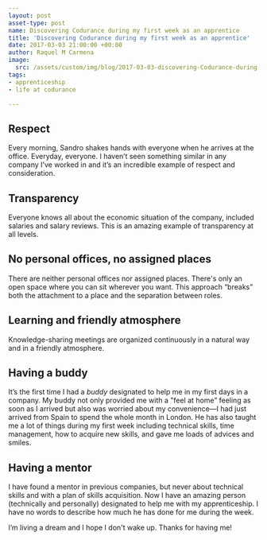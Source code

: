 ```yaml
---
layout: post
asset-type: post
name: Discovering Codurance during my first week as an apprentice
title: 'Discovering Codurance during my first week as an apprentice'
date: 2017-03-03 21:00:00 +00:00
author: Raquel M Carmena
image:
  src: /assets/custom/img/blog/2017-03-03-discovering-Codurance-during-my-first-week.jpg
tags:
- apprenticeship
- life at codurance

---
```

## Respect

Every morning, Sandro shakes hands with everyone when he arrives at the office. Everyday, everyone. I haven’t seen something similar in any company I’ve worked in and it’s an incredible example of respect and consideration.

## Transparency

Everyone knows all about the economic situation of the company, included salaries and salary reviews. This is an amazing example of transparency at all levels. 

## No personal offices, no assigned places

There are neither personal offices nor assigned places. There's only an open space where you can sit wherever you want. This approach “breaks” both the attachment to a place and the separation between roles.

## Learning and friendly atmosphere

Knowledge-sharing meetings are organized continuously in a natural way and in a friendly atmosphere. 

## Having a buddy

It’s the first time I had a _buddy_ designated to help me in my first days in a company. My buddy not only provided me with a "feel at home” feeling as soon as I arrived but also was worried about my convenience—I had just arrived from Spain to spend the whole month in London. He has also taught me a lot of things during my first week including technical skills, time management, how to acquire new skills, and gave me loads of advices and smiles. 

## Having a mentor

I have found a mentor in previous companies, but never about technical skills and with a plan of skills acquisition. Now I have an amazing person (technically and personally) designated to help me with my apprenticeship. I have no words to describe how much he has done for me during the week. 

I’m living a dream and I hope I don't wake up. Thanks for having me!
